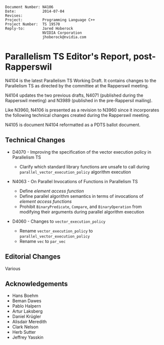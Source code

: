     Document Number: N4106
    Date:            2014-07-04
    Revises:
    Project:         Programming Language C++
    Project Number:  TS 19570
    Reply-to:        Jared Hoberock
                     NVIDIA Corporation
                     jhoberock@nvidia.com

# Parallelism TS Editor's Report, post-Rapperswil

N4104 is the latest Parallelism TS Working Draft. It contains changes to the Parallelism TS as directed by the committee at the Rapperswil meeting.

N4104 updates the two previous drafts, N4071 (published during the Rapperswil meeting) and N3989 (published in the pre-Rappersil mailing).

Like N3960, N4106 is presented as a revision to N3960 since it incorporates the following technical changes created during the Rapperswil meeting.

N4105 is document N4104 reformatted as a PDTS ballot document.

## Technical Changes

* D4070 - Improving the specification of the vector execution policy in Parallelism TS
  * Clarify which standard library functions are unsafe to call during `parallel_vector_execution_policy` algorithm execution

* N4063 - On Parallel Invocations of Functions in Parallelism TS
  * Define *element access function*
  * Define parallel algorithm semantics in terms of invocations of *element access functions*
  * Prohibit `BinaryPredicate`, `Compare`, and `BinaryOperation` from modifying their arguments during parallel algorithm execution

* D4060 - Changes to `vector_execution_policy`
  * Rename `vector_execution_policy` to `parallel_vector_execution_policy`
  * Rename `vec` to `par_vec`

## Editorial Changes

Various

## Acknowledgements

* Hans Boehm
* Beman Dawes
* Pablo Halpern
* Artur Laksberg
* Daniel Krügler
* Alisdair Meredith
* Clark Nelson
* Herb Sutter
* Jeffrey Yasskin

